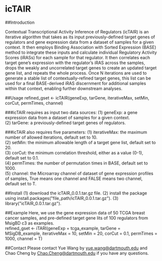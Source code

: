 # icTAIR
##Introduction

Contextual Transcriptional Activity Inference of Regulators (icTAIR) is an iterative algorithm that takes as its input previously-defined target genes of regulators and gene expression data from a dataset of samples for a given context. It then employs Binding Association with Sorted Expression (BASE) method to integrate these inputs and calculate individual Regulatory Activity Scores (iRASs) for each sample for that regulator. It then correlates each target gene’s expression with the regulator’s iRAS across the samples, drops the weakly and uncorrelated target genes to create an updated target gene list, and repeats the whole process. Once N iterations are used to generate a stable list of contextually-refined target genes, this list can be used for a final BASE-derived iRAS discernment for additional samples within that context, enabling further downstream analyses.

##Usage
refined_gset <- icTAIR(geneExp, tarGene, iterativeMax, setMin, corCut, permTimes, channel)

###icTAIR requires as input two data sources:
(1) geneExp: a gene expression data from a dataset of samples for a given context.<br/>
(2) tarGene: a previously-defined target genes of regulators.<br/>

###icTAIR also requires five parameters:
(1) iterativeMax: the maximum number of allowed iterations, default set to 10.<br/>
(2) setMin: the minimum allowable length of a target gene list, default set to 20.<br/>
(3) corCut: the minimum correlation threshold, either as a value (0-1), default set to 0.1.<br/>
(4) permTimes: the number of permutation times in BASE, default set to 1000.<br/>
(5) channel: the Microarray channel of dataset of gene expression profiles of samples, True means one channel and FALSE means two channel, default set to T.<br/>

##Install
(1) download the icTAIR_0.0.1.tar.gz file.
(2) install the package using install.packages("file_path/icTAIR_0.0.1.tar.gz").
(3) library("icTAIR_0.0.1.tar.gz").

##Example
Here, we use the gene expression data of 50 TCGA breast cancer samples, and pre-defined target gene lits of 100 regulators from MsigBD c3 as examples.<br/>
refined_gset <- iTARI(geneExp = tcga_example, tarGene = MSigDB_example, iterativeMax = 10, setMin = 20, corCut = 0.1, permTimes = 1000, channel = T)

##Contact
Please contact Yue Wang by yue.wang@dartmouth.edu and Chao Cheng by Chao.Cheng@dartmouth.edu if you have any questions.
